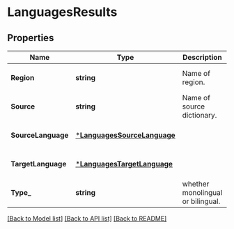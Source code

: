 # LanguagesResults

## Properties
Name | Type | Description | Notes
------------ | ------------- | ------------- | -------------
**Region** | **string** | Name of region. | [optional] [default to null]
**Source** | **string** | Name of source dictionary. | [optional] [default to null]
**SourceLanguage** | [***LanguagesSourceLanguage**](Languages_sourceLanguage.md) |  | [optional] [default to null]
**TargetLanguage** | [***LanguagesTargetLanguage**](Languages_targetLanguage.md) |  | [optional] [default to null]
**Type_** | **string** | whether monolingual or bilingual. | [optional] [default to null]

[[Back to Model list]](../README.md#documentation-for-models) [[Back to API list]](../README.md#documentation-for-api-endpoints) [[Back to README]](../README.md)


